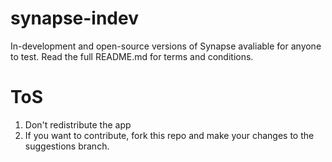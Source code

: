 # synapse-indev
In-development and open-source versions of Synapse avaliable for anyone to test. Read the full README.md for terms and conditions.


# ToS
1. Don't redistribute the app
2. If you want to contribute, fork this repo and make your changes to the suggestions branch.
